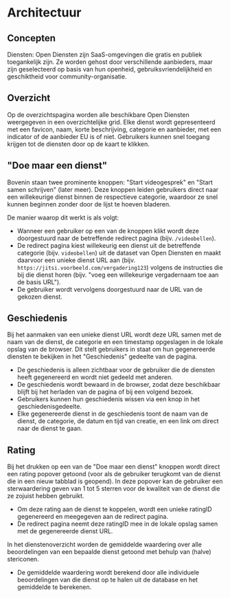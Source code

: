 # Architectuur

## Concepten

Diensten: Open Diensten zijn SaaS-omgevingen die gratis en publiek toegankelijk zijn. Ze worden gehost door verschillende aanbieders, maar zijn geselecteerd op basis van hun openheid, gebruiksvriendelijkheid en geschiktheid voor community-organisatie.

## Overzicht

Op de overzichtspagina worden alle beschikbare Open Diensten weergegeven in een overzichtelijke grid. Elke dienst wordt gepresenteerd met een favicon, naam, korte beschrijving, categorie en aanbieder, met een indicator of de aanbieder EU is of niet. Gebruikers kunnen snel toegang krijgen tot de diensten door op de kaart te klikken.

## "Doe maar een dienst"

Bovenin staan twee prominente knoppen: "Start videogesprek" en "Start samen schrijven" (later meer). Deze knoppen leiden gebruikers direct naar een willekeurige dienst binnen de respectieve categorie, waardoor ze snel kunnen beginnen zonder door de lijst te hoeven bladeren.

De manier waarop dit werkt is als volgt:
- Wanneer een gebruiker op een van de knoppen klikt wordt deze doorgestuurd naar de betreffende redirect pagina (bijv. `/videobellen`).
- De redirect pagina kiest willekeurig een dienst uit de betreffende categorie (bijv. `videobellen`) uit de dataset van Open Diensten en maakt daarvoor een unieke dienst URL aan (bijv. `https://jitsi.voorbeeld.com/vergadering123`) volgens de instructies die bij die dienst horen (bijv. "voeg een willekeurige vergadernaam toe aan de basis URL").
- De gebruiker wordt vervolgens doorgestuurd naar de URL van de gekozen dienst.

## Geschiedenis

Bij het aanmaken van een unieke dienst URL wordt deze URL samen met de naam van de dienst, de categorie en een timestamp opgeslagen in de lokale opslag van de browser. Dit stelt gebruikers in staat om hun gegenereerde diensten te bekijken in het "Geschiedenis" gedeelte van de pagina.
- De geschiedenis is alleen zichtbaar voor de gebruiker die de diensten heeft gegenereerd en wordt niet gedeeld met anderen.
- De geschiedenis wordt bewaard in de browser, zodat deze beschikbaar blijft bij het herladen van de pagina of bij een volgend bezoek.
- Gebruikers kunnen hun geschiedenis wissen via een knop in het geschiedenisgedeelte.
- Elke gegenereerde dienst in de geschiedenis toont de naam van de dienst, de categorie, de datum en tijd van creatie, en een link om direct naar de dienst te gaan.

## Rating

Bij het drukken op een van de "Doe maar een dienst" knoppen wordt direct een rating popover getoond (voor als de gebruiker terugkomt van de dienst die in een nieuw tabblad is geopend). In deze popover kan de gebruiker een sterwaardering geven van 1 tot 5 sterren voor de kwaliteit van de dienst die ze zojuist hebben gebruikt.
- Om deze rating aan de dienst te koppelen, wordt een unieke ratingID gegenereerd en meegegeven aan de redirect pagina.
- De redirect pagina neemt deze ratingID mee in de lokale opslag samen met de gegenereerde dienst URL.

In het dienstenoverzicht worden de gemiddelde waardering over alle beoordelingen van een bepaalde dienst getoond met behulp van (halve) stericonen.
- De gemiddelde waardering wordt berekend door alle individuele beoordelingen van die dienst op te halen uit de database en het gemiddelde te berekenen.